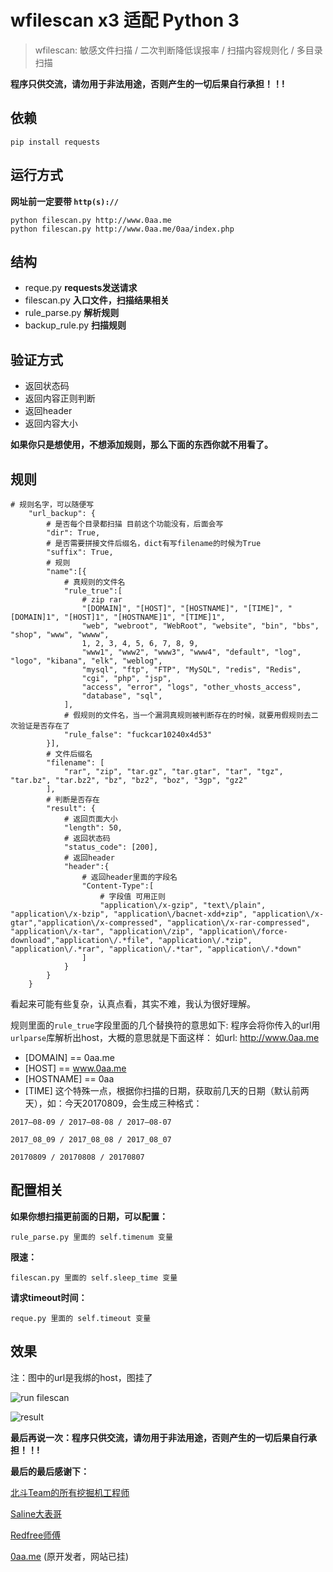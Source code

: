 # wfilescan x3 适配 Python 3

> wfilescan: 敏感文件扫描 / 二次判断降低误报率 / 扫描内容规则化 / 多目录扫描

**程序只供交流，请勿用于非法用途，否则产生的一切后果自行承担！！!**

依赖
----
```
pip install requests
```

运行方式
----

**网址前一定要带 `http(s)://`**
```
python filescan.py http://www.0aa.me
python filescan.py http://www.0aa.me/0aa/index.php
```

结构
----
 - reque.py **requests发送请求**
 - filescan.py **入口文件，扫描结果相关**
 - rule_parse.py **解析规则**
 - backup_rule.py **扫描规则**

验证方式
----
 - 返回状态码
 - 返回内容正则判断
 - 返回header
 - 返回内容大小

**如果你只是想使用，不想添加规则，那么下面的东西你就不用看了。**

规则
----


    # 规则名字，可以随便写
        "url_backup": {
            # 是否每个目录都扫描 目前这个功能没有，后面会写
            "dir": True,
            # 是否需要拼接文件后缀名，dict有写filename的时候为True
            "suffix": True,
            # 规则
            "name":[{
                # 真规则的文件名
                "rule_true":[
                    # zip rar
                    "[DOMAIN]", "[HOST]", "[HOSTNAME]", "[TIME]", "[DOMAIN]1", "[HOST]1", "[HOSTNAME]1", "[TIME]1",
                    "web", "webroot", "WebRoot", "website", "bin", "bbs", "shop", "www", "wwww",
                    1, 2, 3, 4, 5, 6, 7, 8, 9,
                    "www1", "www2", "www3", "www4", "default", "log", "logo", "kibana", "elk", "weblog",
                    "mysql", "ftp", "FTP", "MySQL", "redis", "Redis",
                    "cgi", "php", "jsp",
                    "access", "error", "logs", "other_vhosts_access",
                    "database", "sql",
                ],
                # 假规则的文件名，当一个漏洞真规则被判断存在的时候，就要用假规则去二次验证是否存在了
                "rule_false": "fuckcar10240x4d53"
            }],
            # 文件后缀名
            "filename": [
                "rar", "zip", "tar.gz", "tar.gtar", "tar", "tgz", "tar.bz", "tar.bz2", "bz", "bz2", "boz", "3gp", "gz2"
            ],
            # 判断是否存在
            "result": {
                # 返回页面大小
                "length": 50,
                # 返回状态码
                "status_code": [200],
                # 返回header
                "header":{
                    # 返回header里面的字段名
                    "Content-Type":[
                        # 字段值 可用正则
                        "application\/x-gzip", "text\/plain", "application\/x-bzip", "application\/bacnet-xdd+zip", "application\/x-gtar","application\/x-compressed", "application\/x-rar-compressed", "application\/x-tar", "application\/zip", "application\/force-download","application\/.*file", "application\/.*zip", "application\/.*rar", "application\/.*tar", "application\/.*down"
                    ]
                }
            }
        }


看起来可能有些复杂，认真点看，其实不难，我认为很好理解。

规则里面的`rule_true`字段里面的几个替换符的意思如下:
程序会将你传入的url用`urlparse`库解析出host，大概的意思就是下面这样：
如url: http://www.0aa.me
 - [DOMAIN]   == 0aa.me
 - [HOST]    == www.0aa.me
 - [HOSTNAME] == 0aa
 - [TIME] 这个特殊一点，根据你扫描的日期，获取前几天的日期（默认前两天），如：今天20170809，会生成三种格式：
```
2017—08-09 / 2017—08-08 / 2017—08-07

2017_08_09 / 2017_08_08 / 2017_08_07

20170809 / 20170808 / 20170807
```

配置相关
----
**如果你想扫描更前面的日期，可以配置：**
```
rule_parse.py 里面的 self.timenum 变量
```

**限速：**
```
filescan.py 里面的 self.sleep_time 变量
```

**请求timeout时间：**
```
reque.py 里面的 self.timeout 变量
```

效果
----
注：图中的url是我绑的host，图挂了

![run filescan][1]

![result][2]

**最后再说一次：程序只供交流，请勿用于非法用途，否则产生的一切后果自行承担！！!**

**最后的最后感谢下：**

[北斗Team的所有挖掘机工程师][3]

[Saline大表哥][4]

[Redfree师傅][5]

[0aa.me](http://www.0aa.me) (原开发者，网站已挂)

  [1]: http://www.0aa.me/usr/uploads/2017/08/1738764841.png
  [2]: http://www.0aa.me/usr/uploads/2017/08/4102254597.png
  [3]: https://secboom.com/
  [4]: http://0cx.cc/
  [5]: http://py4.me/blog/

